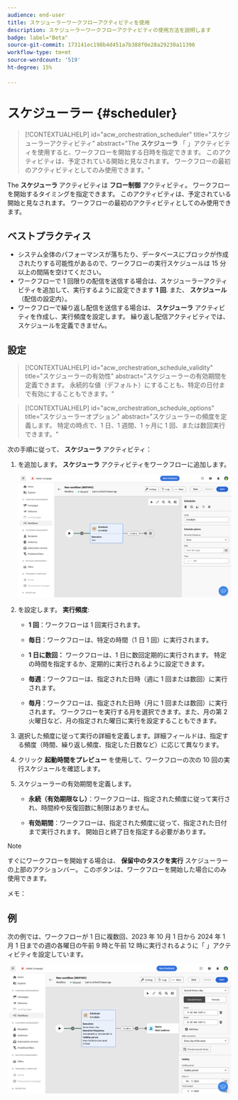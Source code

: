 ```yaml
---
audience: end-user
title: スケジューラーワークフローアクティビティを使用
description: スケジューラーワークフローアクティビティの使用方法を説明します
badge: label="Beta"
source-git-commit: 173141ec198b4d451a7b388f0e28a29230a11396
workflow-type: tm+mt
source-wordcount: '519'
ht-degree: 15%

---
```



# スケジューラー {#scheduler}


>[!CONTEXTUALHELP]
>id="acw_orchestration_scheduler"
>title="スケジューラーアクティビティ"
>abstract="The **スケジューラ** 「 」アクティビティを使用すると、ワークフローを開始する日時を指定できます。 このアクティビティは、予定されている開始と見なされます。 ワークフローの最初のアクティビティとしてのみ使用できます。"


The **スケジューラ** アクティビティは **フロー制御** アクティビティ。 ワークフローを開始するタイミングを指定できます。 このアクティビティは、予定されている開始と見なされます。 ワークフローの最初のアクティビティとしてのみ使用できます。

## ベストプラクティス

* システム全体のパフォーマンスが落ちたり、データベースにブロックが作成されたりする可能性があるので、ワークフローの実行スケジュールは 15 分以上の間隔を空けてください。
* ワークフローで 1 回限りの配信を送信する場合は、スケジューラーアクティビティを追加して、実行するように設定できます **1 回**. また、 **スケジュール** （配信の設定内）。
* ワークフローで繰り返し配信を送信する場合は、 **スケジューラ** アクティビティを作成し、実行頻度を設定します。 繰り返し配信アクティビティでは、スケジュールを定義できません。

## 設定

>[!CONTEXTUALHELP]
>id="acw_orchestration_schedule_validity"
>title="スケジューラーの有効性"
>abstract="スケジューラーの有効期間を定義できます。 永続的な値（デフォルト）にすることも、特定の日付まで有効にすることもできます。"


>[!CONTEXTUALHELP]
>id="acw_orchestration_schedule_options"
>title="スケジューラーオプション"
>abstract="スケジューラーの頻度を定義します。 特定の時点で、1 日、1 週間、1 ヶ月に 1 回、または数回実行できます。"

次の手順に従って、 **スケジューラ** アクティビティ：

1. を追加します。 **スケジューラ** アクティビティをワークフローに追加します。

   ![](../assets/workflow-scheduler.png)

1. を設定します。 **実行頻度**:

   * **1 回**：ワークフローは 1 回実行されます。

   * **毎日**：ワークフローは、特定の時間（1 日 1 回）に実行されます。

   * **1 日に数回：** ワークフローは、1 日に数回定期的に実行されます。 特定の時間を指定するか、定期的に実行されるように設定できます。

   * **毎週**：ワークフローは、指定された日時（週に 1 回または数回）に実行されます。

   * **毎月**：ワークフローは、指定された日時（月に 1 回または数回）に実行されます。 ワークフローを実行する月を選択できます。また、月の第 2 火曜日など、月の指定された曜日に実行を設定することもできます。

1. 選択した頻度に従って実行の詳細を定義します。詳細フィールドは、指定する頻度（時間、繰り返し頻度、指定した日数など）に応じて異なります。

1. クリック **起動時間をプレビュー** を使用して、ワークフローの次の 10 回の実行スケジュールを確認します。

1. スケジューラーの有効期間を定義します。

   * **永続（有効期限なし）**：ワークフローは、指定された頻度に従って実行され、時間枠や反復回数に制限はありません。

   * **有効期間**：ワークフローは、指定された頻度に従って、指定された日付まで実行されます。 開始日と終了日を指定する必要があります。

>[!NOTE]
>
>すぐにワークフローを開始する場合は、 **保留中のタスクを実行** スケジューラーの上部のアクションバー。 このボタンは、ワークフローを開始した場合にのみ使用できます。

メモ：


## 例

次の例では、ワークフローが 1 日に複数回、2023 年 10 月 1 日から 2024 年 1 月 1 日までの週の各曜日の午前 9 時と午前 12 時に実行されるように「 」アクティビティを設定しています。

![](../assets/workflow-scheduler2.png)



